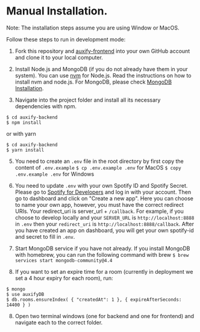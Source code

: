 # Manual Installation.
Note: The installation steps assume you are using Window or MacOS.

Follow these steps to run in development mode:
1. Fork this repository and [auxify-frontend](https://github.com/vulongphan/auxify-frontend) into your own GitHub account and clone it to your local computer.

2. Install Node.js and MongoDB (if you do not already have them in your system). You can use [nvm](https://github.com/nvm-sh/nvm) for Node.js. Read the instructions on how to install nvm and node.js.
For MongoDB, please check [MongoDB Installation](https://docs.mongodb.com/manual/installation/).

3. Navigate into the project folder and install all its necessary dependencies with npm.

```
$ cd auxify-backend
$ npm install
```
or with yarn
```
$ cd auxify-backend
$ yarn install
```

5. You need to create an `.env` file in the root directory by first copy the content of `.env.example`
`$ cp .env.example .env` for MacOS
`$ copy .env.example .env` for Windows

6. You need to update `.env` with your own Spotify ID and Spotify Secret. Please go to [Spotify for Developers](https://developer.spotify.com/dashboard/) and log in with your account.
Then go to dashboard and click on "Create a new app". Here you can choose to name your own app, however, you must have the correct redirect URIs. 
Your redirect_uri is server_url + `/callback`.
For example, if you choose to develop locally and your `SERVER_URL` is `http://localhost:8888` in `.env` then your `redirect_uri` is `http://localhost:8888/callback`.
After you have created an app on dashboard, you will get your own spotify-id and secret to fill in `.env`.

7. Start MongoDB service if you have not already. If you install MongoDB with homebrew, you can run the following command with brew
`$ brew services start mongodb-community@4.4`

8. If you want to set an expire time for a room (currently in deployment we set a 4 hour expiry for each room), run:
```
$ mongo
$ use auxifyDB
$ db.rooms.ensureIndex( { "createdAt": 1 }, { expireAfterSeconds: 14400 } )

```

8. Open two terminal windows (one for backend and one for frontend) and navigate each to the correct folder.
